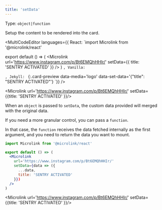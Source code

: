 ```yaml
---
title: 'setData'
--- 
```


Type: `object|function`

Setup the content to be rendered into the card.

<MultiCodeEditor languages={{
  React: `import Microlink from '@microlink/react' 
  
export default () => (
  <Microlink
    url='https://www.instagram.com/p/Bt6EMQhHHIr/'
    setData={{
      title: 'SENTRY ACTIVATED'
    }}
  />
)
`, Vanilla: `
<script>
  document.addEventListener('DOMContentLoaded', function (event) {
    microlink('a', { setData: { title: 'SENTRY ACTIVATED' } })
  })
</script>
`, Jekyll: `
[](https://microlink.io){:.card-preview data-media='logo' data-set-data='{"title": "SENTRY ACTIVATED"'}
`}} 
/>

<Figcaption children='The data provided will be merged with the original data extracted.' />

<Microlink url='https://www.instagram.com/p/Bt6EMQhHHIr/' setData={{title: 'SENTRY ACTIVATED' }}/>

When an `object` is passed to `setData`, the custom data provided will merged with the original data.

If you need a more granular control, you can pass a `function`.

In that case, the `function` receives the data fetched internally as the first argument, and you need to return the data you want to mount.

```jsx
import Microlink from '@microlink/react'

export default () => (
  <Microlink
    url='https://www.instagram.com/p/Bt6EMQhHHIr/'
    setData={data => ({
      ...data,
      title: 'SENTRY ACTIVATED'
    }})
  />
)
```

<Figcaption children='Skip internal fetch providing a function as setData.' />

<Microlink url='https://www.instagram.com/p/Bt6EMQhHHIr/' setData={{title: 'SENTRY ACTIVATED' }}/>
